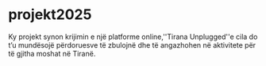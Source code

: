 # projekt2025
Ky projekt synon krijimin e një platforme online,''Tirana Unplugged''e cila do t’u mundësojë përdoruesve të zbulojnë dhe të angazhohen në aktivitete për të gjitha moshat në Tiranë.
